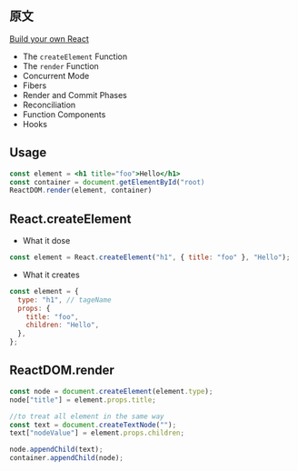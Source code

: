 ## 原文

[Build your own React](https://pomb.us/build-your-own-react/)

- The `createElement` Function
- The `render` Function
- Concurrent Mode
- Fibers
- Render and Commit Phases
- Reconciliation
- Function Components
- Hooks

## Usage

```jsx
const element = <h1 title="foo">Hello</h1>
const container = document.getElementById("root)
ReactDOM.render(element, container)
```

## React.createElement

- What it dose

```js
const element = React.createElement("h1", { title: "foo" }, "Hello");
```

- What it creates

```js
const element = {
  type: "h1", // tageName
  props: {
    title: "foo",
    children: "Hello",
  },
};
```

## ReactDOM.render

```js
const node = document.createElement(element.type);
node["title"] = element.props.title;

//to treat all element in the same way
const text = document.createTextNode("");
text["nodeValue"] = element.props.children;

node.appendChild(text);
container.appendChild(node);
```
